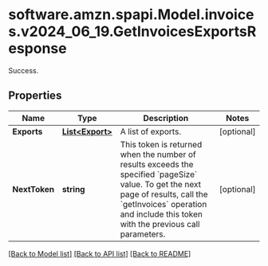 # software.amzn.spapi.Model.invoices.v2024_06_19.GetInvoicesExportsResponse
Success.

## Properties

Name | Type | Description | Notes
------------ | ------------- | ------------- | -------------
**Exports** | [**List&lt;Export&gt;**](Export.md) | A list of exports. | [optional] 
**NextToken** | **string** | This token is returned when the number of results exceeds the specified &#x60;pageSize&#x60; value. To get the next page of results, call the &#x60;getInvoices&#x60; operation and include this token with the previous call parameters. | [optional] 

[[Back to Model list]](../README.md#documentation-for-models) [[Back to API list]](../README.md#documentation-for-api-endpoints) [[Back to README]](../README.md)

